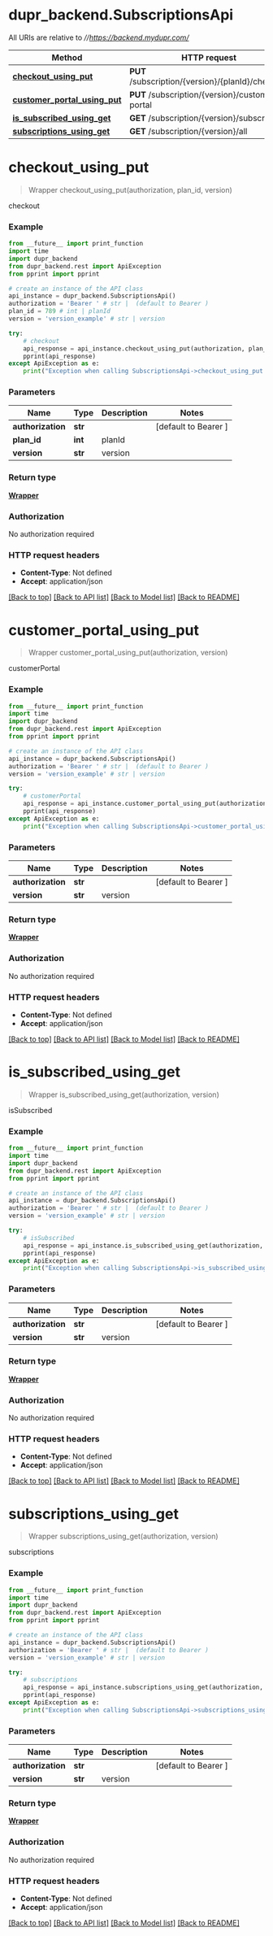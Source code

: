 # dupr_backend.SubscriptionsApi

All URIs are relative to *//https://backend.mydupr.com/*

Method | HTTP request | Description
------------- | ------------- | -------------
[**checkout_using_put**](SubscriptionsApi.md#checkout_using_put) | **PUT** /subscription/{version}/{planId}/checkout | checkout
[**customer_portal_using_put**](SubscriptionsApi.md#customer_portal_using_put) | **PUT** /subscription/{version}/customer-portal | customerPortal
[**is_subscribed_using_get**](SubscriptionsApi.md#is_subscribed_using_get) | **GET** /subscription/{version}/subscribed | isSubscribed
[**subscriptions_using_get**](SubscriptionsApi.md#subscriptions_using_get) | **GET** /subscription/{version}/all | subscriptions

# **checkout_using_put**
> Wrapper checkout_using_put(authorization, plan_id, version)

checkout

### Example
```python
from __future__ import print_function
import time
import dupr_backend
from dupr_backend.rest import ApiException
from pprint import pprint

# create an instance of the API class
api_instance = dupr_backend.SubscriptionsApi()
authorization = 'Bearer ' # str |  (default to Bearer )
plan_id = 789 # int | planId
version = 'version_example' # str | version

try:
    # checkout
    api_response = api_instance.checkout_using_put(authorization, plan_id, version)
    pprint(api_response)
except ApiException as e:
    print("Exception when calling SubscriptionsApi->checkout_using_put: %s\n" % e)
```

### Parameters

Name | Type | Description  | Notes
------------- | ------------- | ------------- | -------------
 **authorization** | **str**|  | [default to Bearer ]
 **plan_id** | **int**| planId | 
 **version** | **str**| version | 

### Return type

[**Wrapper**](Wrapper.md)

### Authorization

No authorization required

### HTTP request headers

 - **Content-Type**: Not defined
 - **Accept**: application/json

[[Back to top]](#) [[Back to API list]](../README.md#documentation-for-api-endpoints) [[Back to Model list]](../README.md#documentation-for-models) [[Back to README]](../README.md)

# **customer_portal_using_put**
> Wrapper customer_portal_using_put(authorization, version)

customerPortal

### Example
```python
from __future__ import print_function
import time
import dupr_backend
from dupr_backend.rest import ApiException
from pprint import pprint

# create an instance of the API class
api_instance = dupr_backend.SubscriptionsApi()
authorization = 'Bearer ' # str |  (default to Bearer )
version = 'version_example' # str | version

try:
    # customerPortal
    api_response = api_instance.customer_portal_using_put(authorization, version)
    pprint(api_response)
except ApiException as e:
    print("Exception when calling SubscriptionsApi->customer_portal_using_put: %s\n" % e)
```

### Parameters

Name | Type | Description  | Notes
------------- | ------------- | ------------- | -------------
 **authorization** | **str**|  | [default to Bearer ]
 **version** | **str**| version | 

### Return type

[**Wrapper**](Wrapper.md)

### Authorization

No authorization required

### HTTP request headers

 - **Content-Type**: Not defined
 - **Accept**: application/json

[[Back to top]](#) [[Back to API list]](../README.md#documentation-for-api-endpoints) [[Back to Model list]](../README.md#documentation-for-models) [[Back to README]](../README.md)

# **is_subscribed_using_get**
> Wrapper is_subscribed_using_get(authorization, version)

isSubscribed

### Example
```python
from __future__ import print_function
import time
import dupr_backend
from dupr_backend.rest import ApiException
from pprint import pprint

# create an instance of the API class
api_instance = dupr_backend.SubscriptionsApi()
authorization = 'Bearer ' # str |  (default to Bearer )
version = 'version_example' # str | version

try:
    # isSubscribed
    api_response = api_instance.is_subscribed_using_get(authorization, version)
    pprint(api_response)
except ApiException as e:
    print("Exception when calling SubscriptionsApi->is_subscribed_using_get: %s\n" % e)
```

### Parameters

Name | Type | Description  | Notes
------------- | ------------- | ------------- | -------------
 **authorization** | **str**|  | [default to Bearer ]
 **version** | **str**| version | 

### Return type

[**Wrapper**](Wrapper.md)

### Authorization

No authorization required

### HTTP request headers

 - **Content-Type**: Not defined
 - **Accept**: application/json

[[Back to top]](#) [[Back to API list]](../README.md#documentation-for-api-endpoints) [[Back to Model list]](../README.md#documentation-for-models) [[Back to README]](../README.md)

# **subscriptions_using_get**
> Wrapper subscriptions_using_get(authorization, version)

subscriptions

### Example
```python
from __future__ import print_function
import time
import dupr_backend
from dupr_backend.rest import ApiException
from pprint import pprint

# create an instance of the API class
api_instance = dupr_backend.SubscriptionsApi()
authorization = 'Bearer ' # str |  (default to Bearer )
version = 'version_example' # str | version

try:
    # subscriptions
    api_response = api_instance.subscriptions_using_get(authorization, version)
    pprint(api_response)
except ApiException as e:
    print("Exception when calling SubscriptionsApi->subscriptions_using_get: %s\n" % e)
```

### Parameters

Name | Type | Description  | Notes
------------- | ------------- | ------------- | -------------
 **authorization** | **str**|  | [default to Bearer ]
 **version** | **str**| version | 

### Return type

[**Wrapper**](Wrapper.md)

### Authorization

No authorization required

### HTTP request headers

 - **Content-Type**: Not defined
 - **Accept**: application/json

[[Back to top]](#) [[Back to API list]](../README.md#documentation-for-api-endpoints) [[Back to Model list]](../README.md#documentation-for-models) [[Back to README]](../README.md)

